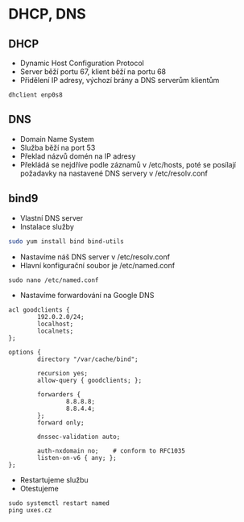 # DHCP, DNS

## DHCP

- Dynamic Host Configuration Protocol
- Server běží portu 67, klient běží na portu 68
- Přidělení IP adresy, výchozí brány a DNS serverům klientům

```
dhclient enp0s8
```

## DNS

- Domain Name System
- Služba běží na port 53
- Překlad názvů domén na IP adresy
- Překládá se nejdříve podle záznamů v /etc/hosts, poté se posílají požadavky na nastavené DNS servery v /etc/resolv.conf

## bind9

- Vlastní DNS server
- Instalace služby

```bash
sudo yum install bind bind-utils
```

- Nastavíme náš DNS server v /etc/resolv.conf
- Hlavní konfigurační soubor je /etc/named.conf

```
sudo nano /etc/named.conf
```

- Nastavíme forwardování na Google DNS

```
acl goodclients {
        192.0.2.0/24;
        localhost;
        localnets;
};

options {
        directory "/var/cache/bind";

        recursion yes;
        allow-query { goodclients; };

        forwarders {
                8.8.8.8;
                8.8.4.4;
        };
        forward only;

        dnssec-validation auto;

        auth-nxdomain no;    # conform to RFC1035
        listen-on-v6 { any; };
};
```

- Restartujeme službu
- Otestujeme

```
sudo systemctl restart named
ping uxes.cz
```
